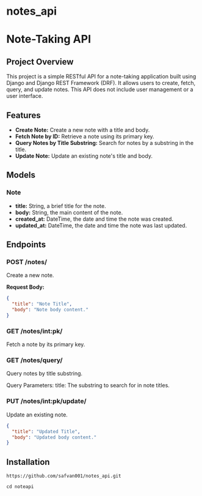 # notes_api

# Note-Taking API

## Project Overview

This project is a simple RESTful API for a note-taking application built using Django and Django REST Framework (DRF). It allows users to create, fetch, query, and update notes. This API does not include user management or a user interface.

## Features

- **Create Note:** Create a new note with a title and body.
- **Fetch Note by ID:** Retrieve a note using its primary key.
- **Query Notes by Title Substring:** Search for notes by a substring in the title.
- **Update Note:** Update an existing note's title and body.

## Models

### Note

- **title:** String, a brief title for the note.
- **body:** String, the main content of the note.
- **created_at:** DateTime, the date and time the note was created.
- **updated_at:** DateTime, the date and time the note was last updated.

## Endpoints

### POST /notes/
Create a new note.

**Request Body:**
```json
{
  "title": "Note Title",
  "body": "Note body content."
}
```

### GET /notes/int:pk/
Fetch a note by its primary key.

### GET /notes/query/
Query notes by title substring.

Query Parameters:
title: The substring to search for in note titles.

### PUT /notes/int:pk/update/
Update an existing note.
```json
{
  "title": "Updated Title",
  "body": "Updated body content."
}
```
## Installation
```
https://github.com/safvan001/notes_api.git
```
```
cd noteapi
```


